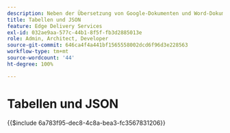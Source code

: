 ```yaml
---
description: Neben der Übersetzung von Google-Dokumenten und Word-Dokumenten in Markdown und HTML-Markup können mit AEM auch Tabellen (Microsoft Excel-Arbeitsmappen und Google Sheets) in JSON-Dateien übersetzt werden, die von Ihrer Website oder Web-Anwendung einfach genutzt werden können.
title: Tabellen und JSON
feature: Edge Delivery Services
exl-id: 032ae9aa-577c-44b1-8f5f-fb3d2885013e
role: Admin, Architect, Developer
source-git-commit: 646ca4f4a441bf1565558002dcd6f96d3e228563
workflow-type: tm+mt
source-wordcount: '44'
ht-degree: 100%

---
```


# Tabellen und JSON

{{$include 6a783f95-dec8-4c8a-bea3-fc3567831206}}
